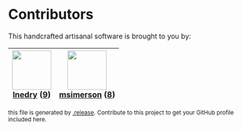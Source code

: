 # Contributors

This handcrafted artisanal software is brought to you by:

| <img height="80" src="https://avatars.githubusercontent.com/u/203240?v=4"><br><a href="https://github.com/lnedry">lnedry</a> (<a href="https://github.com/haraka/haraka-plugin-bounce/commits?author=lnedry">9</a>) | <img height="80" src="https://avatars.githubusercontent.com/u/261635?v=4"><br><a href="https://github.com/msimerson">msimerson</a> (<a href="https://github.com/haraka/haraka-plugin-bounce/commits?author=msimerson">8</a>) |
| :-----------------------------------------------------------------------------------------------------------------------------------------------------------------------------------------------------------------: | :--------------------------------------------------------------------------------------------------------------------------------------------------------------------------------------------------------------------------: |

<sub>this file is generated by [.release](https://github.com/msimerson/.release).
Contribute to this project to get your GitHub profile included here.</sub>
